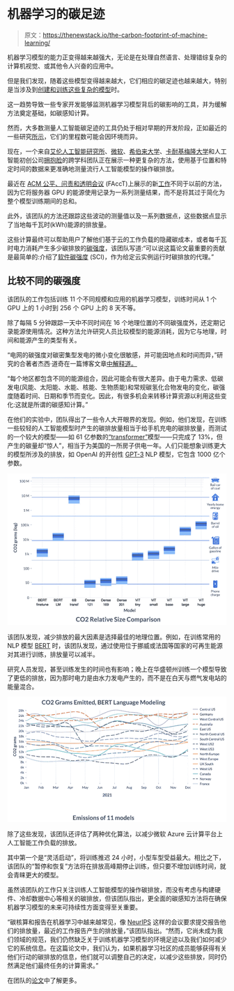 # 机器学习的碳足迹

> 原文：<https://thenewstack.io/the-carbon-footprint-of-machine-learning/>

机器学习模型的能力正变得越来越强大，无论是在处理自然语言、处理错综复杂的计算机视觉、或其他令人兴奋的应用中。

但是我们发现，随着这些模型变得越来越大，它们相应的碳足迹也越来越大，特别是当涉及到[创建和训练这些复杂的模型](https://thenewstack.io/check-your-ml-carbon-footprint-with-the-machine-learning-emissions-calculator/)时。

这一趋势导致一些专家开发能够监测机器学习模型背后的碳影响的工具，并为缓解方法奠定基础，如碳感知计算。

然而，大多数测量人工智能碳足迹的工具仍处于相对早期的开发阶段，正如最近的一些研究[所示](https://hal.archives-ouvertes.fr/hal-03435068/)，它们的里程数可能会因环境而异。

现在，一个来自[艾伦人工智能研究所](https://allenai.org/)、[微软](https://thenewstack.io/microsoft-accelerates-the-journey-to-low-code/)、[希伯来大学](https://en.huji.ac.il/en)、[卡耐基梅隆大学](https://www.cmu.edu/)和人工智能初创公司[拥抱脸](https://huggingface.co/)的跨学科团队正在展示一种更复杂的方法，使用基于位置和特定时间的数据来更准确地测量流行人工智能模型的操作碳排放。

最近在 [ACM 公平、问责和透明会议](https://facctconference.org/) (FAccT)上展示的新[工作](https://facctconference.org/static/pdfs_2022/facct22-145.pdf)不同于以前的方法，因为它将服务器 GPU 的能源使用记录为一系列测量结果，而不是将其过于简化为整个模型训练期间的总和。

此外，该团队的方法还跟踪这些波动的测量值以及一系列数据点，这些数据点显示了当地每千瓦时(kWh)能源的排放量。

这些计算最终可以帮助用户了解他们基于云的工作负载的隐藏碳成本，或者每千瓦时电力消耗产生多少碳排放的[碳强度](https://carbonintensity.org.uk/)，该团队写道:“可以说这篇论文最重要的贡献是最简单的:介绍了[软件碳强度](https://greensoftware.foundation/projects/software-carbon-intensity-sci-specification/) (SCI)，作为给定云实例运行时碳排放的代理。”

## 比较不同的碳强度

该团队的工作包括训练 11 个不同规模和应用的机器学习模型，训练时间从 1 个 GPU 上的 1 小时到 256 个 GPU 上的 8 天不等。

除了每隔 5 分钟跟踪一天中不同时间在 16 个地理位置的不同碳强度外，还定期记录能源使用情况。这种方法允许研究人员比较模型的能源消耗，因为它与地理，时间和能源产生的类型有关。

“电网的碳强度对碳密集型发电的微小变化很敏感，并可能因地点和时间而异，”研究的合著者杰西·道奇在一篇博客文章[中解释道。](https://blog.allenai.org/measuring-and-mitigating-ai-carbon-intensity-8624bc805c1a)

“每个地区都包含不同的能源组合，因此可能会有很大差异。由于电力需求、低碳发电(风能、太阳能、水能、核能、生物质能)和常规碳氢化合物发电的变化，碳强度随着时间、日期和季节而变化。因此，有很多机会来转移计算资源以利用这些变化:这就是所谓的碳感知计算。”

在他们的实验中，团队得出了一些令人大开眼界的发现。例如，他们发现，在训练一些较轻的人工智能模型时产生的碳排放量相当于给手机充电的碳排放量，而测试的一个较大的模型——如 61 亿参数的[“transformer”](https://daleonai.com/transformers-explained?utm_source=thenewstack&utm_medium=website&utm_campaign=platform)模型——只完成了 13%，但产生的碳量却“惊人”，相当于为美国的一所房子供电一年。人们只能想象训练更大的模型所涉及的排放，如 OpenAI 的开创性 [GPT-3](https://thenewstack.io/openais-gpt-3-makes-big-leap-forward-for-natural-language-processing/) NLP 模型，它包含 1000 亿个参数。

![](img/ee9b5dd23801319a2f308762a6377d9a.png)

该团队发现，减少排放的最大因素是选择最佳的地理位置。例如，在训练常用的 NLP 模型 [BERT](https://thenewstack.io/researchers-drop-the-zeroes-to-speed-deep-learning/) 时，该团队发现，通过使用位于挪威或法国等国家的可再生能源对其进行训练，排放量可以减半。

研究人员发现，甚至训练发生的时间也有影响；晚上在华盛顿州训练一个模型导致了更低的排放，因为那时电力是由水力发电产生的，而不是在白天与燃气发电站的能量混合。

![](img/f4d512662e34eef0b74b6b2ddc27ba14.png)

除了这些发现，该团队还评估了两种优化算法，以减少微软 Azure 云计算平台上人工智能工作负载的排放。

其中第一个是“灵活启动”，将训练推迟 24 小时，小型车型受益最大。相比之下，该团队的“暂停和恢复”方法将在排放高峰期停止训练，但只要不增加训练时间，就会青睐更大的模型。

虽然该团队的工作只关注训练人工智能模型的操作碳排放，而没有考虑与构建硬件、冷却数据中心等相关的碳排放，但该团队指出，更全面的碳感知方法将在确保机器学习模型的未来可持续性方面变得至关重要。

“碳核算和报告在机器学习中越来越常见，像 [NeurIPS](https://nips.cc/) 这样的会议要求提交报告他们的排放量，最近的工作报告产生的排放量，”该团队指出。“然而，它尚未成为我们领域的规范，我们仍然缺乏关于训练机器学习模型的环境足迹以及我们如何减少它的系统信息。在这篇论文中，我们认为，如果机器学习社区的成员能够获得有关他们行动的碳排放的信息，他们就可以调整自己的决定，以减少这些排放，同时仍然满足他们最终任务的计算需求。”

在团队的[论文](https://facctconference.org/static/pdfs_2022/facct22-145.pdf)中了解更多。

<svg xmlns:xlink="http://www.w3.org/1999/xlink" viewBox="0 0 68 31" version="1.1"><title>Group</title> <desc>Created with Sketch.</desc></svg>